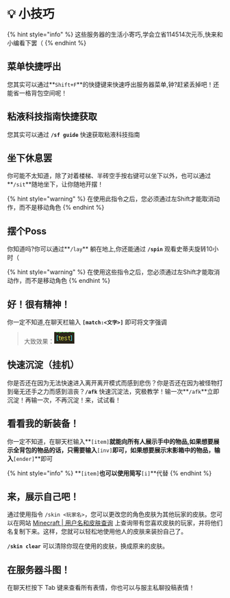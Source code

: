# 💡 小技巧

{% hint style="info" %}
这些服务器的生活小寄巧,学会立省114514次元币,快来和小编看下罢（
{% endhint %}

## 菜单快捷呼出

您其实可以通过**`Shift+F`**的快捷键来快速呼出服务器菜单,钟?赶紧丢掉吧！还能省一格背包空间呢！

## 粘液科技指南快捷获取

您其实可以通过 **`/sf guide`** 快速获取粘液科技指南

## 坐下休息罢

你可能不太知道，除了对着楼梯、半砖空手按右键可以坐下以外，也可以通过**`/sit`**随地坐下，让你随地开摆！

{% hint style="warning" %}
在使用此指令之后，您必须通过左Shift才能取消动作，而不是移动角色
{% endhint %}

## 摆个Poss

你知道吗?你可以通过**`/lay`** 躺在地上,你还能通过 **`/spin`** 观看史蒂夫旋转10小时（

{% hint style="warning" %}
在使用这些指令之后，您必须通过左Shift才能取消动作，而不是移动角色
{% endhint %}

## 好！很有精神！

你一定不知道,在聊天栏输入 **`[match:<文字>]`** 即可将文字强调

> 大致效果：![](<../.gitbook/assets/image (1).png>)

## 快速沉淀（挂机）

你是否还在因为无法快速进入离开离开模式而感到悲伤？你是否还在因为被怪物打到毫无还手之力而感到沮丧？**`/afk`** 快速沉淀法，究极教学！输一次**`/afk`**立即沉淀！再输一次，不再沉淀！来，试试看！

## 看看我的新装备！

你一定不知道，在聊天栏输入**`[item]`**就能向所有人展示手中的物品,如果想要展示全背包的物品的话，只需要输入**`[inv]`**即可，如果想要展示末影箱中的物品，输入**`[ender]`**即可

{% hint style="info" %}
**`[item]`**也可以使用简写**`[i]`**代替
{% endhint %}

## 来，展示自己吧！

通过使用指令 `/skin <玩家名>`，您可以更改您的角色皮肤为其他玩家的皮肤。您可以在网站 [Minecraft | 用户名和皮肤查询](https://zh-cn.namemc.com/) 上查询带有您喜欢皮肤的玩家，并将他们名复制下来。这样，您就可以轻松地使用他人的皮肤来装扮自己了。

**`/skin clear`** 可以清除你现在使用的皮肤，换成原来的皮肤。

## 在服务器斗图！

在聊天栏按下 Tab 键来查看所有表情，你也可以与服主私聊投稿表情！
